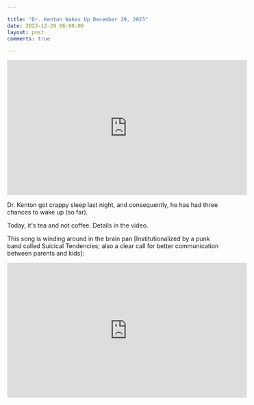 ```yaml
---

title: "Dr. Kenton Wakes Up December 29, 2023"
date: 2023-12-29 06:00:00
layout: post
comments: true

---
```


<iframe width="560" height="315" src="https://www.youtube.com/embed/l4PVIwCjHuA?si=Gn-GeBenvN6PDRNz" title="YouTube video player" frameborder="0" allow="accelerometer; autoplay; clipboard-write; encrypted-media; gyroscope; picture-in-picture; web-share" allowfullscreen></iframe>


Dr. Kenton got crappy sleep last night, and consequently, he has had three chances to wake up (so far).

Today, it's tea and not coffee. Details in the video.


This song is winding around in the brain pan [Institutionalized by a punk band called Suicical Tendencies; also a clear call for better communication between parents and kids]:

<iframe width="560" height="315" src="https://www.youtube.com/embed/LoF_a0-7xVQ?si=PIO_iv2qboRaH9tL" title="YouTube video player" frameborder="0" allow="accelerometer; autoplay; clipboard-write; encrypted-media; gyroscope; picture-in-picture; web-share" allowfullscreen></iframe>

